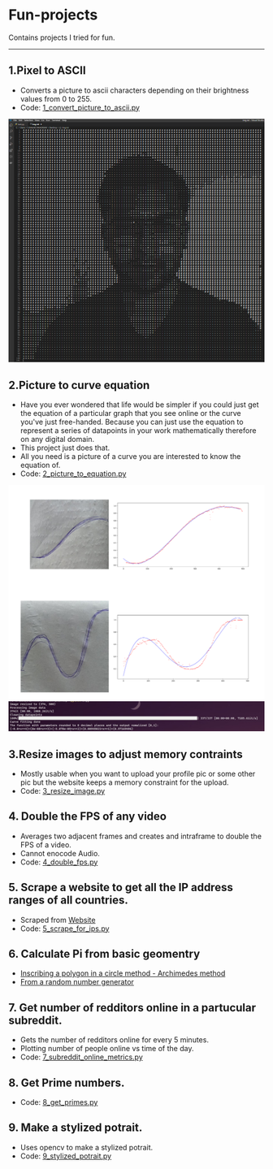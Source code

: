 # Fun-projects
Contains projects I tried for fun.
___

## 1.Pixel to ASCII<br>
- Converts a picture to ascii characters depending on their brightness values from 0 to 255.
- Code: [1_convert_picture_to_ascii.py](./1_convert_picture_to_ascii.py)

![ascii](./images/ascii_me.png)

## 2.Picture to curve equation <br>
- Have you ever wondered that life would be simpler if you could just get the equation of a particular graph that you see online or the curve you've just free-handed. Because you can just use the equation to represent a series of datapoints in your work mathematically therefore on any digital domain. 
- This project just does that.
- All you need is a picture of a curve you are interested to know the equation of.
- Code: [2_picture_to_equation.py](./2_picture_to_equation.py)

![picture to mathematical equation](./images/curve_fit.png)
![Example output of the curve fit equation](./images/curve_fit2.png)

## 3.Resize images to adjust memory contraints <br>
- Mostly usable when you want to upload your profile pic or some other pic but the website keeps a memory constraint for the upload.
- Code: [3_resize_image.py](./3_resize_image.py)

## 4. Double the FPS of any video <br>
- Averages two adjacent frames and creates and intraframe to double the FPS of a video.
- Cannot enocode Audio.
- Code: [4_double_fps.py](./4_double_fps.py)

## 5. Scrape a website to get all the IP address ranges of all countries. <br>
- Scraped from [Website](https://lite.ip2location.com/ip-address-ranges-by-country)
- Code: [5_scrape_for_ips.py](./5_scrape_for_ips.py)

## 6. Calculate Pi from basic geomentry <br>
- [Inscribing a polygon in a circle method - Archimedes method](./6_1_pi_sin.py)
- [From a random number generator](./6_2_pi_random_circle.py)

## 7. Get number of redditors online in a partucular subreddit. <br>
- Gets the number of redditors online for every 5 minutes.
- Plotting number of people online vs time of the day.
- Code: [7_subreddit_online_metrics.py](./7_subreddit_online_metrics.py)

## 8. Get Prime numbers. <br>
- Code: [8_get_primes.py](./get_primes.py)

## 9. Make a stylized potrait. <br>
- Uses opencv to make a stylized potrait.
- Code: [9_stylized_potrait.py](./9_stylized_potrait.py)
